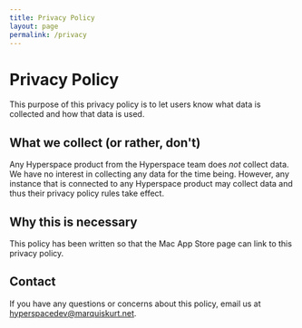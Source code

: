 ```yaml
---
title: Privacy Policy
layout: page
permalink: /privacy
---
```


# Privacy Policy

This purpose of this privacy policy is to let users know what data is collected and how that data is used.

## What we collect (or rather, don't)

Any Hyperspace product from the Hyperspace team does _not_ collect data. We have no interest in collecting any data for the time being. However, any instance that is connected to any Hyperspace product may collect data and thus their privacy policy rules take effect.

## Why this is necessary

This policy has been written so that the Mac App Store page can link to this privacy policy.

## Contact
If you have any questions or concerns about this policy, email us at [hyperspacedev@marquiskurt.net](mailto:hyperspacedev@marquiskurt.net).